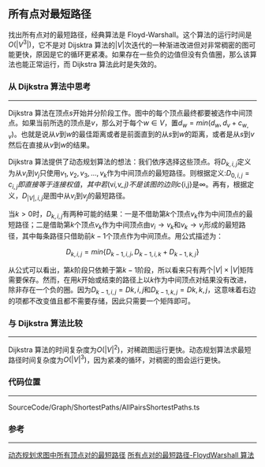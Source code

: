 <!-- @format -->

## 所有点对最短路径

找出所有点对的最短路径，经典算法是 Floyd-Warshall。这个算法的运行时间是$O(|V^3|)$，它不是对 Dijsktra 算法的$|V|$次迭代的一种渐进改进但对非常稠密的图可能更快，原因是它的循环更紧凑。如果存在一些负的边值但没有负值圈，那么该算法也能正常运行，而 Dijkstra 算法此时是失效的。

### 从 Dijkstra 算法中思考

---

Dijkstra 算法在顶点$s$开始并分阶段工作。图中的每个顶点最终都要被选作中间顶点。如果当前所选的顶点是$v$，那么对于每个$w \in V$，置$d_w=min(d_w,d_v+c_{w,v})$。也就是说从$v$到$w$的最佳距离或者是前面直到的从$s$到$w$的距离，或者是从$s$到$v$然后在直接从$v$到$w$的结果。

Dijkstra 算法提供了动态规划算法的想法：我们依序选择这些顶点。将$D_{k,i,j}$定义为从$v_i$到$v_j$只使用$v_1,v_2,v_3,...,v_k$作为中间顶点的最短路径。则根据定义:$D_{0,i,j}=c_{i,j}即直接等于连接权值，其中若$(v*i,v_j)$不是该图的边则$c*{i,j}是$\infty$。再有，根据定义，$D_{|V|,i,j}$是图中从$v_i$到$v_j$的最短路径。

当$k>0$时，$D_{k,i,j}$有两种可能的结果：一是不借助第$k$个顶点$v_k$作为中间顶点的最短路径；二是借助第$k$个顶点$v_k$作为中间顶点由$v_i \to v_k$和$v_k \to v_j$形成的最短路径，其中每条路径只借助前$k-1$个顶点作为中间顶点。用公式描述为：

$$D_{k,i,j}=min \{ D_{k-1,i,j},D_{k-1,i,k}+D_{k-1,k,j} \}$$

从公式可以看出，第$k$阶段只依赖于第$k-1$阶段，所以看来只有两个$|V|\times|V|$矩阵需要保存。然而，在用$k$开始或结束的路径上以$k$作为中间顶点对结果没有改进，除非存在一个负的圈。因为$D_{k-1,i,j}=D{k,i,j}$和$D_{k-1,k,j}=D{k,k,j}$，这意味着右边的项都不改变值且都不需要存储，因此只需要一个矩阵即可。

### 与 Dijkstra 算法比较

---

Dijkstra 算法的时间复杂度为$O(|V|^2)$，对稀疏图运行更快。动态规划算法求最短路径时间复杂度为$O(|V|^3)$，因为紧凑的循环，对稠密的图会运行更快。

### 代码位置

---

SourceCode/Graph/ShortestPaths/AllPairsShortestPaths.ts

### 参考

---

[动态规划求图中所有顶点对的最短路径](https://b\log.csdn.net/weixin_40170902/article/details/80849250)
[所有点对的最短路径-FloydWarshall 算法](https://b\log.csdn.net/midgard/article/details/4314869)
